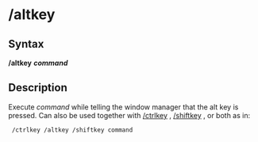 # /altkey

## Syntax

**/altkey** _**command**_

## Description

Execute _command_ while telling the window manager that the alt key is pressed. Can also be used together with [/ctrlkey](ctrlkey.md) , [/shiftkey](shiftkey.md) , or both as in:

```text
 /ctrlkey /altkey /shiftkey command
```
